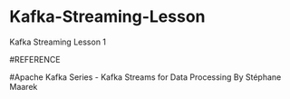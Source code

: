 # Kafka-Streaming-Lesson
Kafka Streaming Lesson 1

#REFERENCE


#Apache Kafka Series - Kafka Streams for Data Processing
By Stéphane Maarek

